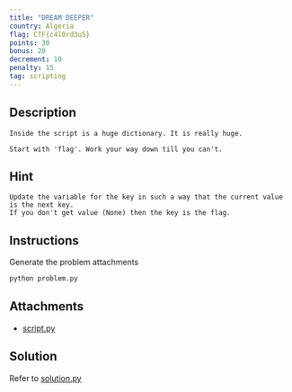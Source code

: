 ```yaml
---
title: "DREAM DEEPER"
country: Algeria
flag: CTF{c4l0rd3u5}
points: 30
bonus: 20
decrement: 10
penalty: 15
tag: scripting
---
```


## Description

```
Inside the script is a huge dictionary. It is really huge.

Start with 'flag'. Work your way down till you can't.
```

## Hint

```
Update the variable for the key in such a way that the current value is the next key.
If you don't get value (None) then the key is the flag.
```

## Instructions

Generate the problem attachments

```bash
python problem.py
```

## Attachments

- [script.py](script.py)

## Solution

Refer to [solution.py](solution.py)
